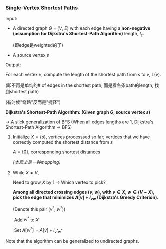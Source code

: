 ### Single-Vertex Shortest Paths

Input:

* A directed graph $G$ = ($V$, $E$) with each edge having a **non-negative (assumption for Dijkstra's Shortest-Path Algorithm)** length, $l_e$.

  (即edge是weighted的了)

* A source vertex $s$

Output:

For each vertex $v$, compute the length of the shortest path from $s$ to $v$, L($v$).

(即不再是单纯的# of edges in the shortest path, 而是看各条path的length, 找到shortest path)

(有时候"绕路"反而是"捷径")



**Dijkstra's Shortest-Path Algorithm: (Given graph $G$, source vertex $s$)**

-> A slick generalization of BFS (When all edges lengths are 1, Dijkstra's Shortest-Path Algorithm => BFS)

1. Initialize $X = \{ s \}$, vertices processsed so far; vertices that we have correctly computed the shortest distance from $s$

   $A = \{ 0 \}$, corresponding shortest distances

   *(本质上是一种mapping)*

2. While $X \ne V$,

   Need to grow $X$ by $1$ => Which vertex to pick?

   **Among all directed crossing edges ($v$, $w$), with $v \in X$, $w \in (V-X)$, pick the edge that minimizes $A[v]+l_{vw}$ (Dijkstra's Greedy Criterion).**

   (Denote this pair ($v^*$, $w^*$))

   ​	Add $w^*$ to $X$

   ​	Set $A[w^*]=A[v]+l_{v^*w^*}$



Note that the algorithm can be generalized to undirected graphs.

